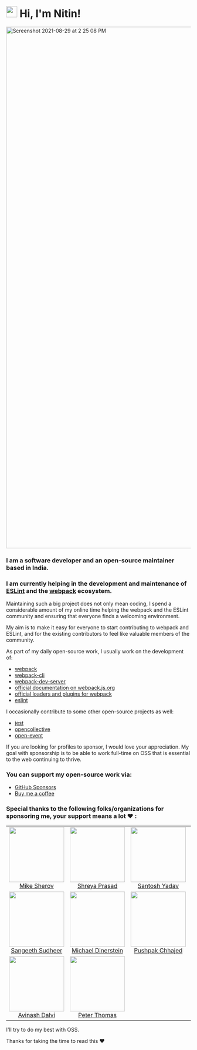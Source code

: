 # <img src="https://raw.githubusercontent.com/aemmadi/aemmadi/master/wave.gif" width="30px"> Hi, I'm Nitin!


<img width="1420" alt="Screenshot 2021-08-29 at 2 25 08 PM" src="https://user-images.githubusercontent.com/46647141/131244743-9e8bec3c-1bb8-433c-a879-bff635ba8eb8.png">


### __I am a software developer and an open-source maintainer based in India.__ 

 ### __I am currently helping in the development and maintenance of [__ESLint__](https://github.com/eslint/eslint) and the [__webpack__](https://github.com/webpack/webpack) ecosystem.__

Maintaining such a big project does not only mean coding, I spend a considerable amount of my online time helping the webpack and the ESLint community and ensuring that everyone finds a welcoming environment.

My aim is to make it easy for everyone to start contributing to webpack and ESLint, and for the existing contributors to feel like valuable members of the community.

As part of my daily open-source work, I usually work on the development of: 

- [webpack](https://github.com/webpack/webpack) 
- [webpack-cli](https://github.com/webpack/webpack-cli) 
- [webpack-dev-server](https://github.com/webpack/webpack-dev-server)
- [official documentation on webpack.js.org](https://github.com/webpack/webpack.js.org)
- [official loaders and plugins for webpack](https://github.com/webpack-contrib)
- [eslint](https://github.com/eslint/eslint)


I occasionally contribute to some other open-source projects as well:

- [jest](https://github.com/facebook/jest)
- [opencollective](https://github.com/opencollective/opencollective)
- [open-event](https://github.com/fossasia/open-event-frontend)


If you are looking for profiles to sponsor, I would love your appreciation. My goal with sponsorship is to be able to work full-time on OSS that is essential to the web continuing to thrive.

### You can support my open-source work via:

- [GitHub Sponsors](https://github.com/sponsors/snitin315)
- [Buy me a coffee](https://www.buymeacoffee.com/snitin315)

### Special thanks to the following folks/organizations for sponsoring me, your support means a lot ♥️ :

<table>
<tbody>
 <tr>
  </td>
  <td align="center" valign="top" width="20%">
   <a href="https://github.com/mikesherov">
    <img src="https://github.com/mikesherov.png?s=100" width="150" height="150"><br />
    Mike Sherov
   </a>
  </td>
  <td align="center" valign="top" width="20%">
   <a href="https://github.com/ShreyaPrasad1209">
    <img src="https://github.com/ShreyaPrasad1209.png?s=100" width="150" height="150"><br />
    Shreya Prasad
   </a>
  </td>
  <td align="center" valign="top" width="20%">
   <a href="https://github.com/santoshyadavdev">
    <img src="https://github.com/santoshyadavdev.png?s=100" width="150" height="150"><br />
    Santosh Yadav
   </a>
  </td>
  <td align="center" valign="top" width="20%">
   <a href="https://github.com/pksjce">
    <img src="https://github.com/pksjce.png?s=100" width="150" height="150"><br />
     Pavithra Kodmad
   </a>
  </td>
 </tr>
  <tr>
  <td align="center" valign="top" width="20%">
   <a href="https://github.com/sangeeth96">
    <img src="https://github.com/sangeeth96.png?s=100" width="150" height="150"><br />
     Sangeeth Sudheer
   </a>
  </td>
  <td align="center" valign="top" width="20%">
   <a href="https://github.com/missionmike">
    <img src="https://github.com/missionmike.png?s=100" width="150" height="150"><br />
     Michael Dinerstein
   </a>
  </td>
  <td align="center" valign="top" width="20%">
   <a href="https://github.com/pushpak1300">
    <img src="https://github.com/pushpak1300.png?s=100" width="150" height="150"><br />
    Pushpak Chhajed
   </a>
  </td>
  <td align="center" valign="top" width="20%">
   <a href="https://github.com/shivaylamba">
    <img src="https://github.com/shivaylamba.png?s=100" width="150" height="150"><br />
     Shivay Lamba
   </a>
  </td>
 </tr>
 <tr>
  <td align="center" valign="top" width="20%">
   <a href="https://github.com/aviboy2006">
    <img src="https://github.com/aviboy2006.png?s=100" width="150" height="150"><br />
     Avinash Dalvi
   </a>
  </td>
  <td align="center" valign="top" width="20%">
   <a href="https://github.com/ptrthomas">
    <img src="https://github.com/ptrthomas.png?s=100" width="150" height="150"><br />
     Peter Thomas
   </a>
  </td>
 </tr>
 
</tbody>
</table>

I'll try to do my best with OSS.

Thanks for taking the time to read this :hearts:

<!--

![Metrics](https://metrics.lecoq.io/snitin315?template=classic&repositories.affiliations=&base.repositories=0&base.metadata=0&isocalendar=1&achievements=1&notable=1&isocalendar.duration=half-year&achievements.threshold=C&achievements.secrets=true&achievements.display=detailed&achievements.limit=0&notable.repositories=false&config.timezone=Asia%2FCalcutta)

**snitin315/snitin315** is a ✨ _special_ ✨ repository because its `README.md` (this file) appears on your GitHub profile.

Here are some ideas to get you started:

- 🔭 I’m currently working on ...
- 🌱 I’m currently learning ...
- 👯 I’m looking to collaborate on ...
- 🤔 I’m looking for help with ...
- 💬 Ask me about ...
- 📫 How to reach me: ...
- 😄 Pronouns: ...
- ⚡ Fun fact: ...
-->
